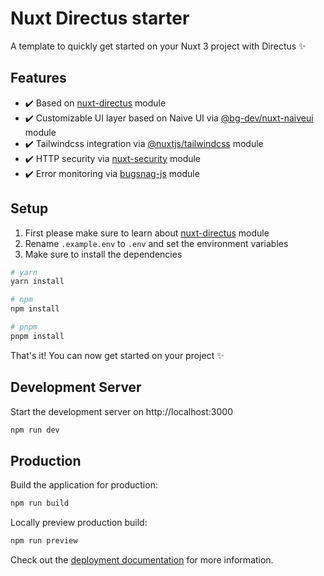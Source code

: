 # Nuxt Directus starter

A template to quickly get started on your Nuxt 3 project with Directus ✨

## Features

- ✔️ Based on [nuxt-directus](https://github.com/becem-gharbi/nuxt-directus) module
- ✔️ Customizable UI layer based on Naive UI via [@bg-dev/nuxt-naiveui](https://github.com/becem-gharbi/nuxt-naiveui) module
- ✔️ Tailwindcss integration via [@nuxtjs/tailwindcss](https://github.com/nuxt-modules/tailwindcss) module
- ✔️ HTTP security via [nuxt-security](https://github.com/baroshem/nuxt-security) module
- ✔️ Error monitoring via [bugsnag-js](https://github.com/bugsnag/bugsnag-js) module

## Setup
1. First please make sure to learn about [nuxt-directus](https://github.com/becem-gharbi/nuxt-directus) module
1. Rename `.example.env` to `.env` and set the environment variables
2. Make sure to install the dependencies

```bash
# yarn
yarn install

# npm
npm install

# pnpm
pnpm install
```

That's it! You can now get started on your project ✨

## Development Server

Start the development server on http://localhost:3000

```bash
npm run dev
```

## Production

Build the application for production:

```bash
npm run build
```

Locally preview production build:

```bash
npm run preview
```

Check out the [deployment documentation](https://nuxt.com/docs/getting-started/deployment) for more information.
